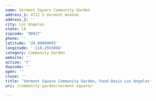 ```yaml
---
name: Vermont Square Community Garden
address_1: 4712 S Vermont Avenue
address_2: ''
city: Los Angeles
state: CA
zipcode: '90037'
phone: ''
latitude: '34.00009093'
longitude: '-118.2915068'
category: Community Garden
website: ''
active: 'Y'
daycode: ''
open: ''
close: ''
title: 'Vermont Square Community Garden, Food Oasis Los Angeles'
uri: /community-garden/vermont-square/

---
```

